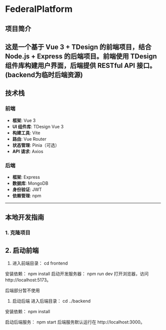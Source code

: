 # FederalPlatform

## 项目简介

这是一个基于 **Vue 3 + TDesign** 的前端项目，结合 **Node.js + Express** 的后端项目。前端使用 TDesign 组件库构建用户界面，后端提供 RESTful API 接口。
(backend为临时后端资源)
---

## 技术栈

### 前端
- **框架**: Vue 3
- **UI 组件库**: TDesign Vue 3
- **构建工具**: Vite
- **路由**: Vue Router
- **状态管理**: Pinia（可选）
- **API 请求**: Axios

### 后端
- **框架**: Express
- **数据库**: MongoDB
- **身份验证**: JWT
- **依赖管理**: npm

---

## 本地开发指南

### 1. 克隆项目
## 2. 启动前端

1. 进入前端目录：
cd frontend

安装依赖：
npm install
启动开发服务器：
npm run dev
打开浏览器，访问 http://localhost:5173。

后端部分暂不使用
1. 启动后端
进入后端目录：
cd ../backend

安装依赖：
npm install

启动后端服务：
npm start
后端服务默认运行在 http://localhost:3000。

